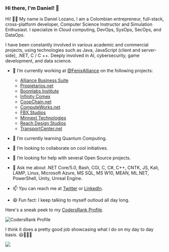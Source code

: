 ### Hi there, I'm Daniel! 👋

Hi! 👋🏻 My name is Daniel Lozano, I am a Colombian entrepreneur, full-stack, cross-platform developer, Computer Science Instructor and Simulation Enthusiast. I specialize in Cloud computing, DevOps, SysOps, SecOps, and DataOps.

I have been constantly involved in various academic and commercial projects, using technologies such as Java, JavaScript (client and server-side), .NET,  C / C ++. Deeply involved in AI, cybersecurity, game development, and data science.

- 🔭 I’m currently working at [@FenixAlliance](https://github.com/FenixAlliance) on the following projects:
    - [Alliance Business Suite](https://absuite.net)
    - [Propietarios.net](https://Propietarios.net)
    - [Boomlabs Institute](https://Boomlabs.edu.co)
    - [Infinity Comex](https://infinity-comex.com)
    - [CoopChain.net](https://coopchain.net)
    - [ComputeWorks.net](https://ComputeWorks.net)
    - [FBX Studios](https://fbxstudios.com)
    - [Minnext Technologies](https://minnext.com)
    - [Reach Design Studios](https://absuite.net)
    - [TransportCenter.net](https://transportcenter.net)
    
- 🌱 I’m currently learning Quantum Computing.
- 👯 I’m looking to collaborate on cool initiatives.
- 🤔 I’m looking for help with several Open Source projects.
- 💬 Ask me about .NET Core/5.0, Bash, CGI, C, C#, C++, CNTK, JS, Kali, LAMP, Linux, Microsoft Azure, MS SQL, MS W10, MEAN, ML.NET, PowerShell, Unity, Unreal Engine.
- 📫 Ypu can reach me at [Twitter](https://twitter.com/dlozanonavas) or [LinkedIn](https://www.linkedin.com/in/dlozanonavas/).
- 😄 Fun fact: I keep talking to myself outloud all day long. 

Here's a sneak peek to my [CodersRank Profile](https://profile.codersrank.io/user/dlozanonavas). 

![CodersRank Profile](https://cr-ss-service.azurewebsites.net/api/ScreenShot?widget=summary&username=dlozanonavas&badges=12&show-avatar=false&style=--header-bg-color:%23000;--border-radius:10px)

I think it does a pretty good job showcasing what I do on my day to day basis. 😃👨🏻‍💻

<img  src="https://cr-skills-chart-widget.azurewebsites.net/api/api?username=dlozanonavas&style=--header-bg-color:%23000;--border-radius:10px"/>
